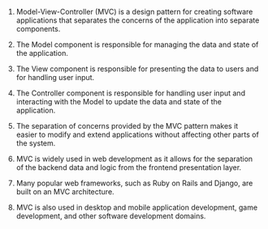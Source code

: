

1. Model-View-Controller (MVC) is a design pattern for creating software applications that separates the concerns of the application into separate components.

2. The Model component is responsible for managing the data and state of the application.

3. The View component is responsible for presenting the data to users and for handling user input.

4. The Controller component is responsible for handling user input and interacting with the Model to update the data and state of the application.

5. The separation of concerns provided by the MVC pattern makes it easier to modify and extend applications without affecting other parts of the system.

6. MVC is widely used in web development as it allows for the separation of the backend data and logic from the frontend presentation layer.

7. Many popular web frameworks, such as Ruby on Rails and Django, are built on an MVC architecture.

8. MVC is also used in desktop and mobile application development, game development, and other software development domains.